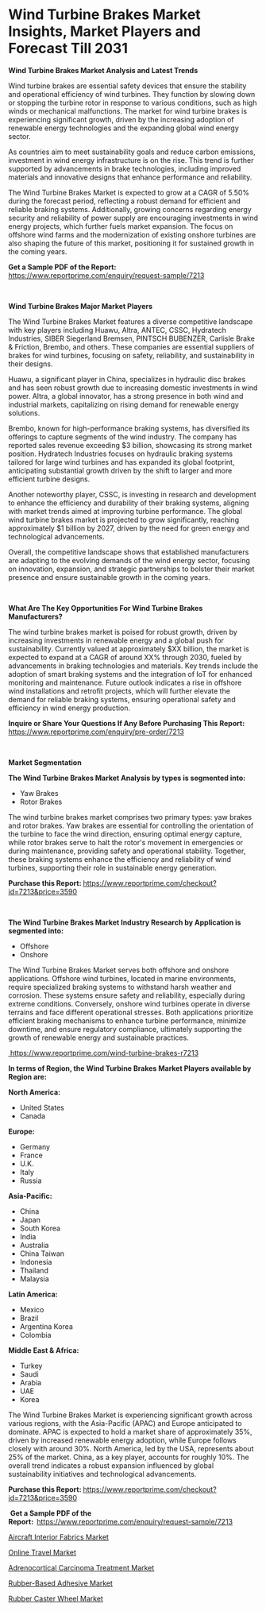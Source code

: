 <p><h1>Wind Turbine Brakes Market Insights, Market Players and Forecast Till 2031</h1></p><p><strong>Wind Turbine Brakes Market Analysis and Latest Trends</strong></p>
<p><p>Wind turbine brakes are essential safety devices that ensure the stability and operational efficiency of wind turbines. They function by slowing down or stopping the turbine rotor in response to various conditions, such as high winds or mechanical malfunctions. The market for wind turbine brakes is experiencing significant growth, driven by the increasing adoption of renewable energy technologies and the expanding global wind energy sector. </p><p>As countries aim to meet sustainability goals and reduce carbon emissions, investment in wind energy infrastructure is on the rise. This trend is further supported by advancements in brake technologies, including improved materials and innovative designs that enhance performance and reliability. </p><p>The Wind Turbine Brakes Market is expected to grow at a CAGR of 5.50% during the forecast period, reflecting a robust demand for efficient and reliable braking systems. Additionally, growing concerns regarding energy security and reliability of power supply are encouraging investments in wind energy projects, which further fuels market expansion. The focus on offshore wind farms and the modernization of existing onshore turbines are also shaping the future of this market, positioning it for sustained growth in the coming years.</p></p>
<p><strong>Get a Sample PDF of the Report:&nbsp;</strong> <a href="https://www.reportprime.com/enquiry/request-sample/7213">https://www.reportprime.com/enquiry/request-sample/7213</a></p>
<p>&nbsp;</p>
<p><strong>Wind Turbine Brakes Major Market Players</strong></p>
<p><p>The Wind Turbine Brakes Market features a diverse competitive landscape with key players including Huawu, Altra, ANTEC, CSSC, Hydratech Industries, SIBER Siegerland Bremsen, PINTSCH BUBENZER, Carlisle Brake & Friction, Brembo, and others. These companies are essential suppliers of brakes for wind turbines, focusing on safety, reliability, and sustainability in their designs.</p><p>Huawu, a significant player in China, specializes in hydraulic disc brakes and has seen robust growth due to increasing domestic investments in wind power. Altra, a global innovator, has a strong presence in both wind and industrial markets, capitalizing on rising demand for renewable energy solutions.</p><p>Brembo, known for high-performance braking systems, has diversified its offerings to capture segments of the wind industry. The company has reported sales revenue exceeding $3 billion, showcasing its strong market position. Hydratech Industries focuses on hydraulic braking systems tailored for large wind turbines and has expanded its global footprint, anticipating substantial growth driven by the shift to larger and more efficient turbine designs.</p><p>Another noteworthy player, CSSC, is investing in research and development to enhance the efficiency and durability of their braking systems, aligning with market trends aimed at improving turbine performance. The global wind turbine brakes market is projected to grow significantly, reaching approximately $1 billion by 2027, driven by the need for green energy and technological advancements.</p><p>Overall, the competitive landscape shows that established manufacturers are adapting to the evolving demands of the wind energy sector, focusing on innovation, expansion, and strategic partnerships to bolster their market presence and ensure sustainable growth in the coming years.</p></p>
<p>&nbsp;</p>
<p><strong>What Are The Key Opportunities For Wind Turbine Brakes Manufacturers?</strong></p>
<p><p>The wind turbine brakes market is poised for robust growth, driven by increasing investments in renewable energy and a global push for sustainability. Currently valued at approximately $XX billion, the market is expected to expand at a CAGR of around XX% through 2030, fueled by advancements in braking technologies and materials. Key trends include the adoption of smart braking systems and the integration of IoT for enhanced monitoring and maintenance. Future outlook indicates a rise in offshore wind installations and retrofit projects, which will further elevate the demand for reliable braking systems, ensuring operational safety and efficiency in wind energy production.</p></p>
<p><strong>Inquire or Share Your Questions If Any Before Purchasing This Report:</strong> <a href="https://www.reportprime.com/enquiry/pre-order/7213">https://www.reportprime.com/enquiry/pre-order/7213</a></p>
<p>&nbsp;</p>
<p><strong>Market Segmentation</strong></p>
<p><strong>The Wind Turbine Brakes Market Analysis by types is segmented into:</strong></p>
<p><ul><li>Yaw Brakes</li><li>Rotor Brakes</li></ul></p>
<p><p>The wind turbine brakes market comprises two primary types: yaw brakes and rotor brakes. Yaw brakes are essential for controlling the orientation of the turbine to face the wind direction, ensuring optimal energy capture, while rotor brakes serve to halt the rotor's movement in emergencies or during maintenance, providing safety and operational stability. Together, these braking systems enhance the efficiency and reliability of wind turbines, supporting their role in sustainable energy generation.</p></p>
<p><strong>Purchase this Report:&nbsp;</strong><a href="https://www.reportprime.com/checkout?id=7213&price=3590">https://www.reportprime.com/checkout?id=7213&price=3590</a></p>
<p>&nbsp;</p>
<p><strong>The Wind Turbine Brakes Market Industry Research by Application is segmented into:</strong></p>
<p><ul><li>Offshore</li><li>Onshore</li></ul></p>
<p><p>The Wind Turbine Brakes Market serves both offshore and onshore applications. Offshore wind turbines, located in marine environments, require specialized braking systems to withstand harsh weather and corrosion. These systems ensure safety and reliability, especially during extreme conditions. Conversely, onshore wind turbines operate in diverse terrains and face different operational stresses. Both applications prioritize efficient braking mechanisms to enhance turbine performance, minimize downtime, and ensure regulatory compliance, ultimately supporting the growth of renewable energy and sustainable practices.</p></p>
<p><a href="https://www.reportprime.com/wind-turbine-brakes-r7213">&nbsp;https://www.reportprime.com/wind-turbine-brakes-r7213</a></p>
<p><strong>In terms of Region, the Wind Turbine Brakes Market Players available by Region are:</strong></p>
<p>
    <p> <strong> North America: </strong>
        <ul>
            <li>United States</li>
            <li>Canada</li>
        </ul>
        </p> 
    <p> <strong> Europe: </strong>
        <ul>
            <li>Germany</li>
            <li>France</li>
            <li>U.K.</li>
            <li>Italy</li>
            <li>Russia</li>
        </ul>
        </p> 
    <p> <strong> Asia-Pacific: </strong>
        <ul>
            <li>China</li>
            <li>Japan</li>
            <li>South Korea</li>
            <li>India</li>
            <li>Australia</li>
            <li>China Taiwan</li>
            <li>Indonesia</li>
            <li>Thailand</li>
            <li>Malaysia</li>
        </ul>
        </p> 
    <p> <strong> Latin America: </strong>
        <ul>
            <li>Mexico</li>
            <li>Brazil</li>
            <li>Argentina Korea</li>
            <li>Colombia</li>
        </ul>
        </p> 
    <p> <strong> Middle East & Africa: </strong>
        <ul>
            <li>Turkey</li>
            <li>Saudi</li>
            <li>Arabia</li>
            <li>UAE</li>
            <li>Korea</li>
        </ul>
    </p>
    </p>
<p><p>The Wind Turbine Brakes Market is experiencing significant growth across various regions, with the Asia-Pacific (APAC) and Europe anticipated to dominate. APAC is expected to hold a market share of approximately 35%, driven by increased renewable energy adoption, while Europe follows closely with around 30%. North America, led by the USA, represents about 25% of the market. China, as a key player, accounts for roughly 10%. The overall trend indicates a robust expansion influenced by global sustainability initiatives and technological advancements.</p></p>
<p><strong>Purchase this Report: </strong><a href="https://www.reportprime.com/checkout?id=7213&price=3590">https://www.reportprime.com/checkout?id=7213&price=3590</a></p>
<p>&nbsp;<strong>Get a Sample PDF of the Report:&nbsp;&nbsp;</strong><a href="https://www.reportprime.com/enquiry/request-sample/7213">https://www.reportprime.com/enquiry/request-sample/7213</a></p>
<p><strong></strong></p>
<p><p><a href="https://medium.com/@stephen.russell7684/what-innovations-are-shaping-the-aircraft-interior-fabrics-market-c9e6567025a9">Aircraft Interior Fabrics Market</a></p><p><a href="https://www.linkedin.com/pulse/online-travel-market-analysis-report-global-insights-ee8mf?trackingId=e78puUmaT7epZTNP1wPAgA%3D%3D">Online Travel Market</a></p><p><a href="https://medium.com/@stephen.russell7684/adrenocortical-carcinoma-treatment-market-insights-market-products-and-regional-analysis-8e1687421de5">Adrenocortical Carcinoma Treatment Market</a></p><p><a href="https://issuu.com/reportprime-2/docs/rubber-based-adhesive-market-size-2_dd32fa0705d388">Rubber-Based Adhesive Market</a></p><p><a href="https://issuu.com/reportprime-2/docs/rubber-caster-wheel-market-size-203_c2b3e69a76c8fc">Rubber Caster Wheel Market</a></p></p>
